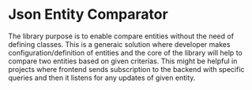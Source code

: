 # Json Entity Comparator

The library purpose is to enable compare entities without the need of defining classes. 
This is a generaic solution where developer makes configuration/definition of entities and the core of the library will help to compare two entities based on given criterias.
This might be helpful in projects where frontend sends subscription to the backend with specific queries and then it listens for any updates of given entity. 
